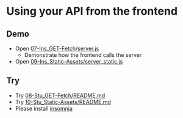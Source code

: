 # Using your API from the frontend

## Demo

- Open [07-Ins_GET-Fetch/server.js](../../01-Activities/07-Ins_GET-Fetch/server.js)
  - Demonstrate how the frontend calls the server
- Open [09-Ins_Static-Assets/server_static.js](../../01-Activities/09-Ins_Static-Assets/server_static.js)

## Try

- Try [08-Stu_GET-Fetch/README.md](../../01-Activities/08-Stu_GET-Fetch/README.md)
- Try [10-Stu_Static-Assets/README.md](../../01-Activities/10-Stu_Static-Assets/README.md)
- Please install [insomnia](https://insomnia.rest/download)
